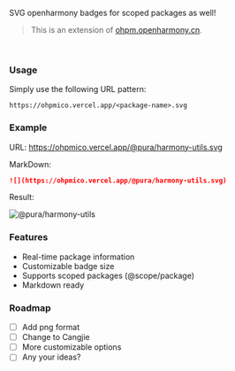 SVG openharmony badges for scoped packages as well!
> This is an extension of [ohpm.openharmony.cn].

<br>


### Usage

Simply use the following URL pattern:

```
https://ohpmico.vercel.app/<package-name>.svg

```

### Example

URL: https://ohpmico.vercel.app/@pura/harmony-utils.svg

MarkDown:

```markdown
![](https://ohpmico.vercel.app/@pura/harmony-utils.svg)
```

Result:

![@pura/harmony-utils](https://ohpmico.vercel.app/@pura/harmony-utils.svg)


### Features

- Real-time package information
- Customizable badge size
- Supports scoped packages (@scope/package)
- Markdown ready

### Roadmap

- [ ] Add png format
- [ ] Change to Cangjie
- [ ] More customizable options
- [ ] Any your ideas?

[ohpm.openharmony.cn]: https://ohpm.openharmony.cn/